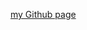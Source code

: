 [my Github page]: https://github.com.io/SapinSobre/hamilton-6-holidates-SapinSobre
[my Github page]
